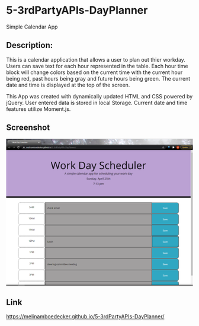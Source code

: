 # 5-3rdPartyAPIs-DayPlanner
Simple Calendar App

## Description:
This is a calendar application that allows a user to plan out thier workday. Users can save text for each hour represented in the table. Each hour time block will change colors based on the current time with the current hour being red, past hours being gray and future hours being green.  The current date and time is displayed at the top of the screen.

This App was created with dynamically updated HTML and CSS powered by jQuery.  User entered data is stored in local Storage. Current date and time features utilize Moment.js. 

## Screenshot
![Screenshot](assets/screenshot-5-DayPlanner.png)


## Link
https://melinamboedecker.github.io/5-3rdPartyAPIs-DayPlanner/